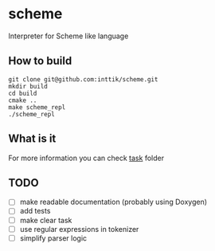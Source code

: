 # scheme
Interpreter for Scheme like language

## How to build

```
git clone git@github.com:inttik/scheme.git
mkdir build
cd build
cmake ..
make scheme_repl
./scheme_repl
```

## What is it
For more information you can check [task](task) folder

## TODO
- [ ] make readable documentation (probably using Doxygen)
- [ ] add tests
- [ ] make clear task
- [ ] use regular expressions in tokenizer
- [ ] simplify parser logic

